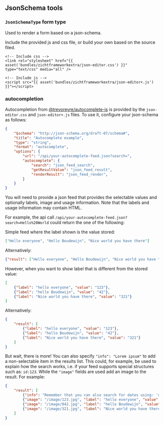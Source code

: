 ## JsonSchema tools ##

### `JsonSchemaType` form type
Used to render a form based on a json-schema.

Include the provided js and css file, or build your own based on the source filed.

```
<!-- Include css -->
<link rel="stylesheet" href="{{ asset('bundles/zichtframeworkextra/json-editor.css') }}" type="text/css" media="all" />

<!-- Include js -->
<script src="{{ asset('bundles/zichtframeworkextra/json-editor+.js') }}"></script>
```

### autocompletion
Autocompletion from [@trevoreyre/autocomplete-js](https://github.com/trevoreyre/autocomplete) is provided by the
`json-editor.css` and `json-editor+.js` files.  To use it, configure your json-schema as follows:

```json
{
    "$schema": "http://json-schema.org/draft-07/schema#",
    "title": "Autocomplete example",
    "type": "string",
    "format": "autocomplete",
    "options": {
        "url": "/api/your-autocomplete-feed.json?search=",
        "autocomplete": {
            "search": "json_feed_search",
            "getResultValue": "json_feed_result",
            "renderResult": "json_feed_render",
        }
    }
}
```

You will need to provide a json feed that provides the selectable values and
optionally labels, image and usage information.  Note that the labels and usage information
may contain HTML.

For example, the api call
`/api/your-autocomplete-feed.json?search=Hello%20World` could return the one of the following:

Simple feed where the label shown is the value stored:
```json
["Hello everyone", "Hello Boudewijn", "Nice world you have there"]
```

Alternatively:
```json
{"result": ["Hello everyone", "Hello Boudewijn", "Nice world you have there"]}
```

However, when you want to show label that is different from the stored value:
```json
[
    {"label": "hello everyone", "value": "123"},
    {"label": "hello Boudewijn", "value": "42"},
    {"label": "Nice world you have there", "value": "321"}
]
```

Alternatively:
```json
{
    "result": [
        {"label": "hello everyone", "value": "123"},
        {"label": "hello Boudewijn", "value": "42"},
        {"label": "Nice world you have there", "value": "321"}
    ]
}
```

But wait, there is more!  You can also specify `"info": "Lorem ipsum"` to add a non-selectable
item in the results list.  This could, for example, be used to explain how the search works,
i.e. if your feed supports special structures such as: `id:123`.  While the `"image"` fields
are used add an image to the result.  For example:
```json
{
    "result": [
        {"info": "Remember that you can also search for dates using: 'date:2020-07-24'"},
        {"image": "/image/123.jpg", "label": "hello everyone", "value": "123"},
        {"image": "/image/042.jpg", "label": "hello Boudewijn", "value": "42"},
        {"image": "/image/321.jpg", "label": "Nice world you have there", "value": "321"}
    ]
}
```
